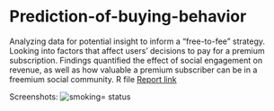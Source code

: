 # Prediction-of-buying-behavior
Analyzing data for potential insight to inform a “free-to-fee” strategy. Looking into factors that affect users’ decisions to pay for a premium subscription. Findings quantified the effect of social engagement on revenue, as well as how valuable a premium subscriber can be in a freemium social community.
R file
[Report link](https://mpavlenk.github.io/Prediction-of-buying-behavior/Prediction_of_buying_behavior.html)

Screenshots:
<img src="https://mpavlenk.github.io/Ensemble-Prediction-of-Medical-Costs/images1/age&charges.JPG" alt="smoking= status">
